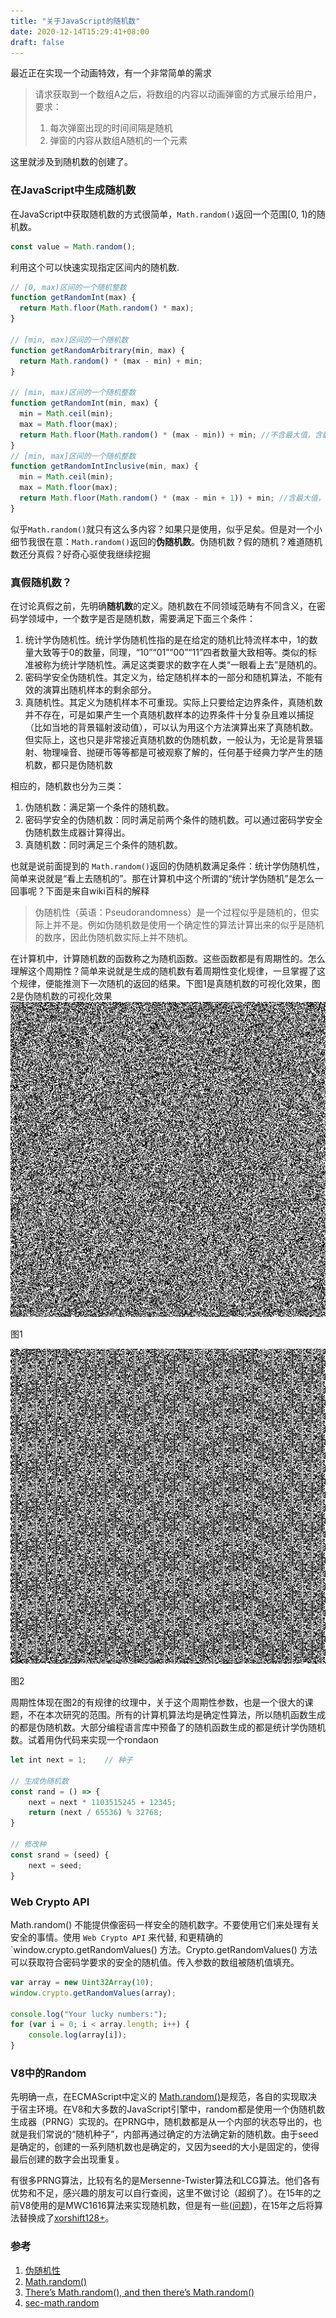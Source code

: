 ```yaml
---
title: "关于JavaScript的随机数"
date: 2020-12-14T15:29:41+08:00
draft: false
---
```


最近正在实现一个动画特效，有一个非常简单的需求

> 请求获取到一个数组A之后，将数组的内容以动画弹窗的方式展示给用户，要求：
> 1. 每次弹窗出现的时间间隔是随机
> 2. 弹窗的内容从数组A随机的一个元素

这里就涉及到随机数的创建了。

### 在JavaScript中生成随机数

在JavaScript中获取随机数的方式很简单，`Math.random()`返回一个范围[0, 1)的随机数。

```js
const value = Math.random();
```

利用这个可以快速实现指定区间内的随机数.

```js
// [0, max)区间的一个随机整数
function getRandomInt(max) {
  return Math.floor(Math.random() * max);
}

// [min, max)区间的一个随机数
function getRandomArbitrary(min, max) {
  return Math.random() * (max - min) + min;
}

// [min, max)区间的一个随机整数
function getRandomInt(min, max) {
  min = Math.ceil(min);
  max = Math.floor(max);
  return Math.floor(Math.random() * (max - min)) + min; //不含最大值，含最小值
}
// [min, max]区间的一个随机整数
function getRandomIntInclusive(min, max) {
  min = Math.ceil(min);
  max = Math.floor(max);
  return Math.floor(Math.random() * (max - min + 1)) + min; //含最大值，含最小值 
}
```

似乎`Math.random()`就只有这么多内容？如果只是使用，似乎足矣。但是对一个小细节我很在意：`Math.random()`返回的**伪随机数**。伪随机数？假的随机？难道随机数还分真假？好奇心驱使我继续挖掘

### 真假随机数？

在讨论真假之前，先明确**随机数**的定义。随机数在不同领域范畴有不同含义，在密码学领域中，一个数字是否是随机数，需要满足下面三个条件：

1. 统计学伪随机性。统计学伪随机性指的是在给定的随机比特流样本中，1的数量大致等于0的数量，同理，“10”“01”“00”“11”四者数量大致相等。类似的标准被称为统计学随机性。满足这类要求的数字在人类“一眼看上去”是随机的。
2. 密码学安全伪随机性。其定义为，给定随机样本的一部分和随机算法，不能有效的演算出随机样本的剩余部分。
3. 真随机性。其定义为随机样本不可重现。实际上只要给定边界条件，真随机数并不存在，可是如果产生一个真随机数样本的边界条件十分复杂且难以捕捉（比如当地的背景辐射波动值），可以认为用这个方法演算出来了真随机数。但实际上，这也只是非常接近真随机数的伪随机数，一般认为，无论是背景辐射、物理噪音、抛硬币等等都是可被观察了解的，任何基于经典力学产生的随机数，都只是伪随机数

相应的，随机数也分为三类：

1. 伪随机数：满足第一个条件的随机数。
2. 密码学安全的伪随机数：同时满足前两个条件的随机数。可以通过密码学安全伪随机数生成器计算得出。
3. 真随机数：同时满足三个条件的随机数。

也就是说前面提到的 `Math.random()`返回的伪随机数满足条件：统计学伪随机性，简单来说就是“看上去随机的”。那在计算机中这个所谓的“统计学伪随机”是怎么一回事呢？下面是来自wiki百科的解释

> 伪随机性（英语：Pseudorandomness）是一个过程似乎是随机的，但实际上并不是。例如伪随机数是使用一个确定性的算法计算出来的似乎是随机的数序，因此伪随机数实际上并不随机。

在计算机中，计算随机数的函数称之为随机函数。这些函数都是有周期性的。怎么理解这个周期性？简单来说就是生成的随机数有着周期性变化规律，一旦掌握了这个规律，便能推测下一次随机的返回的结果。下图1是真随机数的可视化效果，图2是伪随机数的可视化效果
![1](./images/1.jpeg)

图1

![2](./images/2.jpeg)

图2

周期性体现在图2的有规律的纹理中，关于这个周期性参数，也是一个很大的课题，不在本次研究的范围。所有的计算机算法均是确定性算法，所以随机函数生成的都是伪随机数。大部分编程语言库中预备了的随机函数生成的都是统计学伪随机数。试着用伪代码来实现一个rondaon

```js
let int next = 1;    // 种子

// 生成伪随机数
const rand = () => {
    next = next * 1103515245 + 12345;
    return (next / 65536) % 32768;
}

// 修改种
const srand = (seed) {
    next = seed;
}
```

### Web Crypto API

Math.random() 不能提供像密码一样安全的随机数字。不要使用它们来处理有关安全的事情。使用 `Web Crypto API` 来代替, 和更精确的 `window.crypto.getRandomValues() 方法。Crypto.getRandomValues() 方法可以获取符合密码学要求的安全的随机值。传入参数的数组被随机值填充。

```js
var array = new Uint32Array(10);
window.crypto.getRandomValues(array);

console.log("Your lucky numbers:");
for (var i = 0; i < array.length; i++) {
    console.log(array[i]);
}
```

### V8中的Random

先明确一点，在ECMAScript中定义的 [Math.random()](https://262.ecma-international.org/6.0/#sec-math.random)是规范，各自的实现取决于宿主环境。在V8和大多数的JavaScript引擎中，random都是使用一个伪随机数生成器（PRNG）实现的。在PRNG中，随机数都是从一个内部的状态导出的，也就是我们常说的“随机种子”，内部再通过确定的方法确定新的随机数。由于seed是确定的，创建的一系列随机数也是确定的，又因为seed的大小是固定的，使得最后创建的数字会出现重复。

有很多PRNG算法，比较有名的是Mersenne-Twister算法和LCG算法。他们各有优势和不足，感兴趣的朋友可以自行查阅，这里不做讨论（超纲了）。在15年的之前V8使用的是MWC1616算法来实现随机数，但是有一些([问题](https://v8.dev/blog/math-random))，在15年之后将算法替换成了[xorshift128+](http://vigna.di.unimi.it/ftp/papers/xorshiftplus.pdf)。


### 参考

1. [伪随机性](https://zh.wikipedia.org/wiki/%E4%BC%AA%E9%9A%8F%E6%9C%BA%E6%80%A7)
2. [Math.random()](https://developer.mozilla.org/zh-CN/docs/Web/JavaScript/Reference/Global_Objects/Math/random)
3. [There’s Math.random(), and then there’s Math.random()](https://v8.dev/blog/math-random)
4. [sec-math.random](https://262.ecma-international.org/6.0/#sec-math.random)